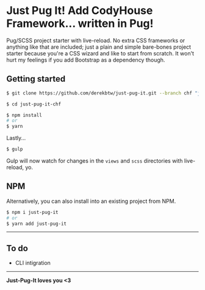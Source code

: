 # Just Pug It! Add CodyHouse Framework... written in Pug!
Pug/SCSS project starter with live-reload. No extra CSS frameworks or anything like that are included; just a plain and simple bare-bones project starter because you're a CSS wizard and like to start from scratch. It won't hurt my feelings if you add Bootstrap as a dependency though.

## Getting started

```sh
$ git clone https://github.com/derekbtw/just-pug-it.git --branch chf "just-pug-it-chf"

$ cd just-pug-it-chf

$ npm install
# or
$ yarn
```
Lastly...
```sh
$ gulp
```

Gulp will now watch for changes in the `views` and `scss` directories with live-reload, yo.

## NPM

Alternatively, you can also install into an existing project from NPM.

```sh
$ npm i just-pug-it
# or
$ yarn add just-pug-it
```

---

## To do

- CLI intigration

---

**Just-Pug-It loves you <3**
